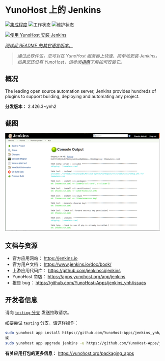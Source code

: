 <!--
注意：此 README 由 <https://github.com/YunoHost/apps/tree/master/tools/readme_generator> 自动生成
请勿手动编辑。
-->

# YunoHost 上的 Jenkins

[![集成程度](https://dash.yunohost.org/integration/jenkins.svg)](https://dash.yunohost.org/appci/app/jenkins) ![工作状态](https://ci-apps.yunohost.org/ci/badges/jenkins.status.svg) ![维护状态](https://ci-apps.yunohost.org/ci/badges/jenkins.maintain.svg)

[![使用 YunoHost 安装 Jenkins](https://install-app.yunohost.org/install-with-yunohost.svg)](https://install-app.yunohost.org/?app=jenkins)

*[阅读此 README 的其它语言版本。](./ALL_README.md)*

> *通过此软件包，您可以在 YunoHost 服务器上快速、简单地安装 Jenkins。*  
> *如果您还没有 YunoHost，请参阅[指南](https://yunohost.org/install)了解如何安装它。*

## 概况

The leading open source automation server, Jenkins provides hundreds of plugins to support building, deploying and automating any project. 


**分发版本：** 2.426.3~ynh2

## 截图

![Jenkins 的截图](./doc/screenshots/screenshot1.png)

## 文档与资源

- 官方应用网站： <https://jenkins.io>
- 官方用户文档： <https://www.jenkins.io/doc/book/>
- 上游应用代码库： <https://github.com/jenkinsci/jenkins>
- YunoHost 商店： <https://apps.yunohost.org/app/jenkins>
- 报告 bug： <https://github.com/YunoHost-Apps/jenkins_ynh/issues>

## 开发者信息

请向 [`testing` 分支](https://github.com/YunoHost-Apps/jenkins_ynh/tree/testing) 发送拉取请求。

如要尝试 `testing` 分支，请这样操作：

```bash
sudo yunohost app install https://github.com/YunoHost-Apps/jenkins_ynh/tree/testing --debug
或
sudo yunohost app upgrade jenkins -u https://github.com/YunoHost-Apps/jenkins_ynh/tree/testing --debug
```

**有关应用打包的更多信息：** <https://yunohost.org/packaging_apps>
